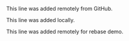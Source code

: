 This line was added remotely from GitHub.

This line was added locally.

This line was added remotely for rebase demo.
